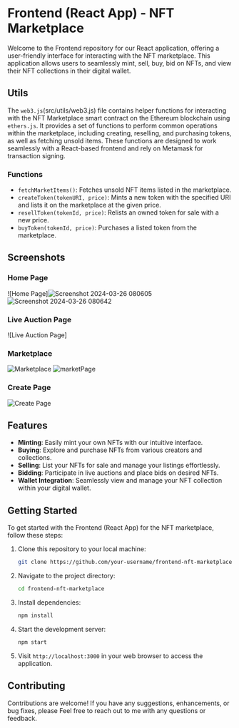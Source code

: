 # Frontend (React App) - NFT Marketplace

Welcome to the Frontend repository for our React application, offering a user-friendly interface for interacting with the NFT marketplace. This application allows users to seamlessly mint, sell, buy, bid on NFTs, and view their NFT collections in their digital wallet.

## Utils

The `web3.js`(src/utils/web3.js) file contains helper functions for interacting with the NFT Marketplace smart contract on the Ethereum blockchain using `ethers.js`. It provides a set of functions to perform common operations within the marketplace, including creating, reselling, and purchasing tokens, as well as fetching unsold items. These functions are designed to work seamlessly with a React-based frontend and rely on Metamask for transaction signing.



### Functions

- `fetchMarketItems()`: Fetches unsold NFT items listed in the marketplace.
- `createToken(tokenURI, price)`: Mints a new token with the specified URI and lists it on the marketplace at the given price.
- `resellToken(tokenId, price)`: Relists an owned token for sale with a new price.
- `buyToken(tokenId, price)`: Purchases a listed token from the marketplace.

  



## Screenshots

### Home Page
![Home Page]![Screenshot 2024-03-26 080605](https://github.com/AdityaB1152/nft-marketplace/assets/83021173/8819173c-014e-436d-a1bf-3aa45ae636a6)
![Screenshot 2024-03-26 080642](https://github.com/AdityaB1152/nft-marketplace/assets/83021173/81661801-4f5c-4896-a43b-34eba5c797ae)




### Live Auction Page
![Live Auction Page]

### Marketplace
![Marketplace](https://github.com/AdityaB1152/nft-marketplace/assets/83021173/c82c018a-3c5b-4d4a-a561-8bcb48ea72d4)
![marketPage](https://github.com/AdityaB1152/nft-marketplace/assets/83021173/23d6b429-a881-43e1-8289-1002c5242785)

### Create Page
![Create Page](https://github.com/AdityaB1152/nft-marketplace/assets/83021173/20b29580-3089-4bd4-b492-dabbd6fa31bb)

## Features

- **Minting**: Easily mint your own NFTs with our intuitive interface.
- **Buying**: Explore and purchase NFTs from various creators and collections.
- **Selling**: List your NFTs for sale and manage your listings effortlessly.
- **Bidding**: Participate in live auctions and place bids on desired NFTs.
- **Wallet Integration**: Seamlessly view and manage your NFT collection within your digital wallet.

## Getting Started

To get started with the Frontend (React App) for the NFT marketplace, follow these steps:

1. Clone this repository to your local machine:

    ```bash
    git clone https://github.com/your-username/frontend-nft-marketplace.git
    ```

2. Navigate to the project directory:

    ```bash
    cd frontend-nft-marketplace
    ```

3. Install dependencies:

    ```bash
    npm install
    ```

4. Start the development server:

    ```bash
    npm start
    ```

5. Visit `http://localhost:3000` in your web browser to access the application.

## Contributing

Contributions are welcome! If you have any suggestions, enhancements, or bug fixes, please
Feel free to reach out to me with any questions or feedback. 
